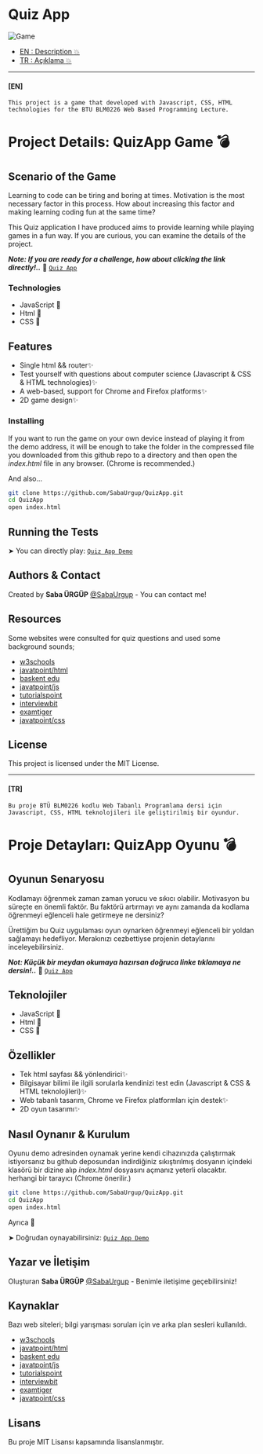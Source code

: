 <h1 align="left"> Quiz App </h1>

![Game](https://user-images.githubusercontent.com/76062971/168493917-749d75b1-24f7-4d44-80ee-cdc65c1f7d16.PNG)

- [EN : Description :boom:](#en)  
- [TR : Açıklama :boom:](#tr)
****

 #### [EN]

`This project is a game that developed with Javascript, CSS, HTML technologies for the BTU BLM0226 Web Based Programming Lecture.`

# Project Details: QuizApp Game :bomb:

## Scenario of the Game
Learning to code can be tiring and boring at times. Motivation is the most necessary factor in this process. How about increasing this factor and making learning coding fun at the same time? 

This Quiz application I have produced aims to provide learning while playing games in a fun way. If you are curious, you can examine the details of the project.

***Note: If you are ready for a challenge, how about clicking the link directly!..*** :anger: [`Quiz App`](https://sabaurgup.github.io/QuizApp/)

### Technologies
- JavaScript 🧩 
- Html  🧩 
- CSS 🧩 

## Features
* Single html && router✨ 
* Test yourself with questions about computer science (Javascript & CSS & HTML technologies)✨ 
* A web-based, support for Chrome and Firefox platforms✨ 
* 2D game design✨  

### Installing

If you want to run the game on your own device instead of playing it from the demo address, it will be enough to take the folder in the compressed file you downloaded from this github repo to a directory and then open the _index.html_ file in any browser. (Chrome is recommended.)

And also...
```sh
git clone https://github.com/SabaUrgup/QuizApp.git
cd QuizApp
open index.html
```
## Running the Tests

➤ You can directly play: [`Quiz App Demo`](https://sabaurgup.github.io/QuizApp/)

## Authors & Contact

Created by **Saba ÜRGÜP**  [@SabaUrgup](https://github.com/SabaUrgup) - You can contact me!

## Resources

Some websites were consulted for quiz questions and used some background sounds;

* [w3schools](https://www.w3schools.com/quiztest/quiztest.asp?qtest=HTML)
* [javatpoint/html](https://www.javatpoint.com/html-mcq)
* [baskent edu](http://www.baskent.edu.tr/~tkaracay/etudio/ders/internet/html/test/HTMLtest2.html)
* [javatpoint/js](https://www.javatpoint.com/javascript-mcq)
* [tutorialspoint](https://www.tutorialspoint.com/javascript/javascript_online_quiz.htm)
* [interviewbit](https://www.interviewbit.com/javascript-mcq/)
* [examtiger](https://www.examtiger.com/mcq/css-mcq-on-stylesheet/page/4/)
* [javatpoint/css](https://www.javatpoint.com/css-mcq)

## License

This project is licensed under the MIT License.
****

 #### [TR]

`Bu proje BTÜ BLM0226 kodlu Web Tabanlı Programlama dersi için Javascript, CSS, HTML teknolojileri ile geliştirilmiş bir oyundur.`

# Proje Detayları: QuizApp Oyunu :bomb: 

## Oyunun Senaryosu

Kodlamayı öğrenmek zaman zaman yorucu ve sıkıcı olabilir. Motivasyon bu süreçte en önemli faktör. Bu faktörü artırmayı ve aynı zamanda da kodlama öğrenmeyi eğlenceli hale getirmeye ne dersiniz? 

Ürettiğim bu Quiz uygulaması oyun oynarken öğrenmeyi eğlenceli bir yoldan sağlamayı hedefliyor. Merakınızı cezbettiyse projenin detaylarını inceleyebilirsiniz.

***Not: Küçük bir meydan okumaya hazırsan doğruca linke tıklamaya ne dersin!..*** :anger: [`Quiz App`](https://sabaurgup.github.io/QuizApp/)

## Teknolojiler

- JavaScript 🧩 
- Html 🧩 
- CSS 🧩 

## Özellikler

* Tek html sayfası && yönlendirici✨ 
* Bilgisayar bilimi ile ilgili sorularla kendinizi test edin (Javascript & CSS & HTML teknolojileri)✨ 
* Web tabanlı tasarım, Chrome ve Firefox platformları için destek✨ 
* 2D oyun tasarımı✨ 

## Nasıl Oynanır & Kurulum 

Oyunu demo adresinden oynamak yerine kendi cihazınızda çalıştırmak istiyorsanız bu github deposundan indirdiğiniz sıkıştırılmış dosyanın içindeki klasörü bir dizine alıp _index.html_ dosyasını açmanız yeterli olacaktır. herhangi bir tarayıcı (Chrome önerilir.)

```sh
git clone https://github.com/SabaUrgup/QuizApp.git
cd QuizApp
open index.html
```
Ayrıca  🚨 

➤ Doğrudan oynayabilirsiniz: [`Quiz App Demo`](https://sabaurgup.github.io/QuizApp/)

## Yazar ve İletişim

Oluşturan **Saba ÜRGÜP** [@SabaUrgup](https://github.com/SabaUrgup) - Benimle iletişime geçebilirsiniz!

## Kaynaklar

Bazı web siteleri; bilgi yarışması soruları için ve arka plan sesleri kullanıldı.

* [w3schools](https://www.w3schools.com/quiztest/quiztest.asp?qtest=HTML)
* [javatpoint/html](https://www.javatpoint.com/html-mcq)
* [baskent edu](http://www.baskent.edu.tr/~tkaracay/etudio/ders/internet/html/test/HTMLtest2.html)
* [javatpoint/js](https://www.javatpoint.com/javascript-mcq)
* [tutorialspoint](https://www.tutorialspoint.com/javascript/javascript_online_quiz.htm)
* [interviewbit](https://www.interviewbit.com/javascript-mcq/)
* [examtiger](https://www.examtiger.com/mcq/css-mcq-on-stylesheet/page/4/)
* [javatpoint/css](https://www.javatpoint.com/css-mcq)

## Lisans

Bu proje MIT Lisansı kapsamında lisanslanmıştır.
